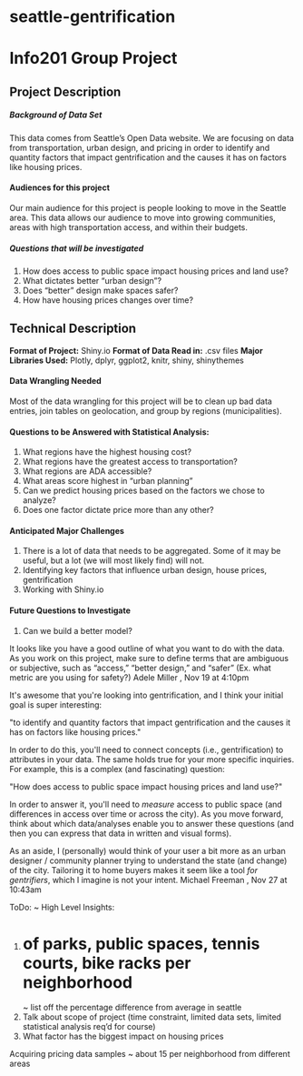 # seattle-gentrification
# Info201 Group Project


## Project Description


##### Background of Data Set
This data comes from Seattle’s Open Data website. We are focusing on data from transportation, urban design, and pricing in order to identify and quantity factors that impact gentrification and the causes it has on factors like housing prices.

#### Audiences for this project
Our main audience for this project is people looking to move in the Seattle area. This data allows our audience to move into growing communities, areas with high transportation access, and within their budgets.

##### Questions that will be investigated
1. How does access to public space impact housing prices and land use?
2. What dictates better “urban design”?
3. Does “better” design make spaces safer?
4. How have housing prices changes over time?



## Technical Description
__Format of Project:__ Shiny.io 
__Format of Data Read in:__ .csv files
__Major Libraries Used:__ Plotly, dplyr, ggplot2, knitr, shiny, shinythemes    

#### Data Wrangling Needed
Most of the data wrangling for this project will be to clean up bad data entries, join tables on geolocation, and group by regions (municipalities).

#### Questions to be Answered with Statistical Analysis:
1. What regions have the highest housing cost?
2. What regions have the greatest access to transportation?
3. What regions are ADA accessible?
4. What areas score highest in “urban planning”
5. Can we predict housing prices based on the factors we chose to analyze?
6. Does one factor dictate price more than any other?

#### Anticipated Major Challenges
1. There is a lot of data that needs to be aggregated. Some of it may be useful, but a lot (we will most likely find) will not.
2. Identifying key factors that influence urban design, house prices, gentrification
3. Working with Shiny.io

#### Future Questions to Investigate
1. Can we build a better model?


It looks like you have a good outline of what you want to do with the data. As you work on this project, make sure to define terms that are ambiguous or subjective, such as “access,” “better design,” and “safer” (Ex. what metric are you using for safety?)
Adele Miller , Nov 19 at 4:10pm


It's awesome that you're looking into gentrification, and I think your initial goal is super interesting:

 "to identify and quantity factors that impact gentrification and the causes it has on factors like housing prices."

In order to do this, you'll need to connect concepts (i.e., gentrification) to attributes in your data. The same holds true for your more specific inquiries. For example, this is a complex (and fascinating) question:

"How does access to public space impact housing prices and land use?"

In order to answer it, you'll need to *measure* access to public space (and differences in access over time or across the city). As you move forward, think about which data/analyses enable you to answer these questions (and then you can express that data in written and visual forms). 

As an aside, I (personally) would think of your user a bit more as an urban designer / community planner trying to understand the state (and change) of the city. Tailoring it to home buyers makes it seem like a tool *for gentrifiers*, which I imagine is not your intent.
Michael Freeman , Nov 27 at 10:43am


ToDo:
~ High Level Insights:
1. # of parks, public spaces, tennis courts, bike racks per neighborhood
	~ list off the percentage difference from average in seattle
2. Talk about scope of project (time constraint, limited data sets, limited statistical analysis req’d for course)
3. What factor has the biggest impact on housing prices

Acquiring pricing data samples
~ about 15 per neighborhood from different areas



